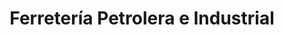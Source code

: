 ---
title: "Ferretería Petrolera e Industrial"
url: /neuquen/ferreteria-petrolera-e-industrial/
shop: Eisenwaren
---